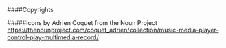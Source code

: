 ####Copyrights

#####Icons by Adrien Coquet from the Noun Project
https://thenounproject.com/coquet_adrien/collection/music-media-player-control-play-multimedia-record/

